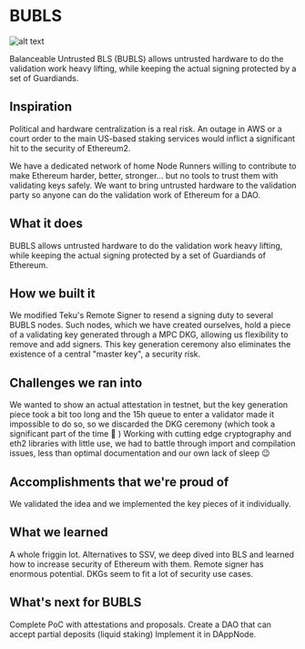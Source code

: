 # BUBLS

![alt text](https://github.com/xyzmap/bubls/blob/main/img/bubls.jpg?raw=truecenter)

Balanceable Untrusted BLS (BUBLS) allows untrusted hardware to do the validation work heavy lifting, while keeping the actual signing protected by a set of Guardiands.

## Inspiration
Political and hardware centralization is a real risk. An outage in AWS or a court order to the main US-based staking services would inflict a significant hit to the security of Ethereum2.

We have a dedicated network of home Node Runners willing to contribute to make Ethereum harder, better, stronger... but no tools to trust them with validating keys safely. We want to bring untrusted hardware to the validation party so anyone can do the validation work of Ethereum for a DAO.

## What it does
BUBLS allows untrusted hardware to do the validation work heavy lifting, while keeping the actual signing protected by a set of Guardiands of Ethereum. 

## How we built it
We modified Teku's Remote Signer to resend a signing duty to several BUBLS nodes. 
Such nodes, which we have created ourselves, hold a piece of a validating key generated through a MPC DKG, allowing us flexibility to remove and add signers. This key generation ceremony also eliminates the existence of a central "master key", a security risk.

## Challenges we ran into
We wanted to show an actual attestation in testnet, but the key generation piece took a bit too long and the 15h queue to enter a validator made it impossible to do so, so we discarded the DKG ceremony (which took a significant part of the time 🙁 )
Working with cutting edge cryptography and eth2 libraries with little use, we had to battle through import and compilation issues, less than optimal documentation and our own lack of sleep 😉

## Accomplishments that we're proud of
We validated the idea and we implemented the key pieces of it individually. 

## What we learned
A whole friggin lot. Alternatives to SSV, we deep dived into BLS and learned how to increase security of Ethereum with them. 
Remote signer has enormous potential.
DKGs seem to fit a lot of security use cases. 

## What's next for BUBLS
Complete PoC with attestations and proposals.
Create a DAO that can accept partial deposits (liquid staking)
Implement it in DAppNode.
